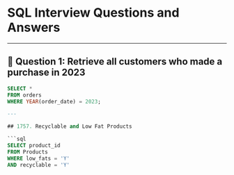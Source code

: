 # SQL Interview Questions and Answers


---

## 🧠 Question 1: Retrieve all customers who made a purchase in 2023

```sql
SELECT *
FROM orders
WHERE YEAR(order_date) = 2023;

---

## 1757. Recyclable and Low Fat Products

```sql
SELECT product_id
FROM Products
WHERE low_fats = 'Y'
AND recyclable = 'Y'
